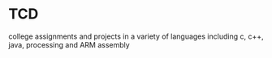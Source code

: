 # TCD
college assignments and projects in a variety of languages including c, c++, java, processing and ARM assembly
